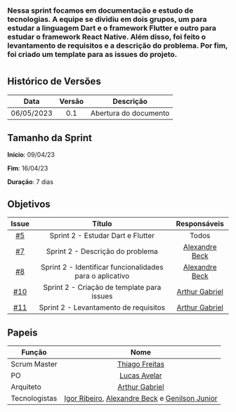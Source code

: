 ### Nessa sprint focamos em documentação e estudo de tecnologias. A equipe se dividiu em dois grupos, um para estudar a linguagem Dart e o framework Flutter e outro para estudar o framework React Native. Além disso, foi feito o levantamento de requisitos e a descrição do problema. Por fim, foi criado um template para as issues do projeto.

#

## Histórico de Versões

|    Data    | Versão |       Descrição       |
| :--------: | :----: | :-------------------: |
| 06/05/2023 |  0.1   | Abertura do documento |

## Tamanho da Sprint

**Início**: 09/04/23

**Fim**: 16/04/23

**Duração**: 7 dias

## Objetivos

|                             Issue                              |                          Título                          |                    Responsáveis                     |
| :------------------------------------------------------------: | :------------------------------------------------------: | :-------------------------------------------------: |
|  [#5](https://github.com/fga-eps-mds/2023.1-GuiaUnB/issues/5)  |            Sprint 2 - Estudar Dart e Flutter             |                        Todos                        |
|  [#7](https://github.com/fga-eps-mds/2023.1-GuiaUnB/issues/5)  |             Sprint 2 - Descrição do problema             |    [Alexandre Beck](https://github.com/zzzBECK)     |
|  [#8](https://github.com/fga-eps-mds/2023.1-GuiaUnB/issues/8)  | Sprint 2 - Identificar funcionalidades para o aplicativo |    [Alexandre Beck](https://github.com/zzzBECK)     |
| [#10](https://github.com/fga-eps-mds/2023.1-GuiaUnB/issues/10) |        Sprint 2 - Criação de template para issues        | [Arthur Gabriel](https://github.com/ArthurGabrieel) |
| [#11](https://github.com/fga-eps-mds/2023.1-GuiaUnB/issues/11) |          Sprint 2 - Levantamento de requisitos           | [Arthur Gabriel](https://github.com/ArthurGabrieel) |

## Papeis

| Função        |                                                                           Nome                                                                            |
| ------------- | :-------------------------------------------------------------------------------------------------------------------------------------------------------: |
| Scrum Master  |                                                    [Thiago Freitas](https://github.com/thiagorfreitas)                                                    |
| PO            |                                                    [Lucas Avelar](https://github.com/LucasAvelar2711)                                                     |
| Arquiteto     |                                                    [Arthur Gabriel](https://github.com/ArthurGabrieel)                                                    |
| Tecnologistas | [Igor Ribeiro](https://github.com/igor-ribeir0), [Alexandre Beck](https://github.com/zzzBECK) e [Genilson Junior](https://github.com/GenilsonJrs) |
